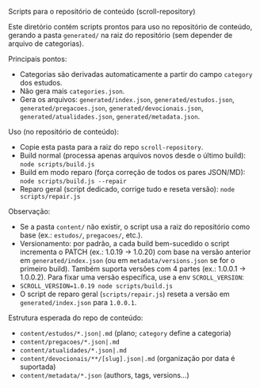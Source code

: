 Scripts para o repositório de conteúdo (scroll-repository)

Este diretório contém scripts prontos para uso no repositório de conteúdo, gerando a pasta `generated/` na raiz do repositório (sem depender de arquivo de categorias).

Principais pontos:
- Categorias são derivadas automaticamente a partir do campo `category` dos estudos.
- Não gera mais `categories.json`.
- Gera os arquivos: `generated/index.json`, `generated/estudos.json`, `generated/pregacoes.json`, `generated/devocionais.json`, `generated/atualidades.json`, `generated/metadata.json`.

Uso (no repositório de conteúdo):
- Copie esta pasta para a raiz do repo `scroll-repository`.
- Build normal (processa apenas arquivos novos desde o último build): `node scripts/build.js`
- Build em modo reparo (força correção de todos os pares JSON/MD): `node scripts/build.js --repair`
- Reparo geral (script dedicado, corrige tudo e reseta versão): `node scripts/repair.js`

Observação:
- Se a pasta `content/` não existir, o script usa a raiz do repositório como base (ex.: `estudos/`, `pregacoes/`, etc.).
- Versionamento: por padrão, a cada build bem-sucedido o script incrementa o PATCH (ex.: 1.0.19 → 1.0.20) com base na versão anterior em `generated/index.json` (ou em `metadata/versions.json` se for o primeiro build). Também suporta versões com 4 partes (ex.: 1.0.0.1 → 1.0.0.2). Para fixar uma versão específica, use a env `SCROLL_VERSION`:
- `SCROLL_VERSION=1.0.19 node scripts/build.js`
- O script de reparo geral (`scripts/repair.js`) reseta a versão em `generated/index.json` para `1.0.0.1`.

Estrutura esperada do repo de conteúdo:
- `content/estudos/*.json|.md` (plano; `category` define a categoria)
- `content/pregacoes/*.json|.md`
- `content/atualidades/*.json|.md`
- `content/devocionais/**/[slug].json|.md` (organização por data é suportada)
- `content/metadata/*.json` (authors, tags, versions...)
